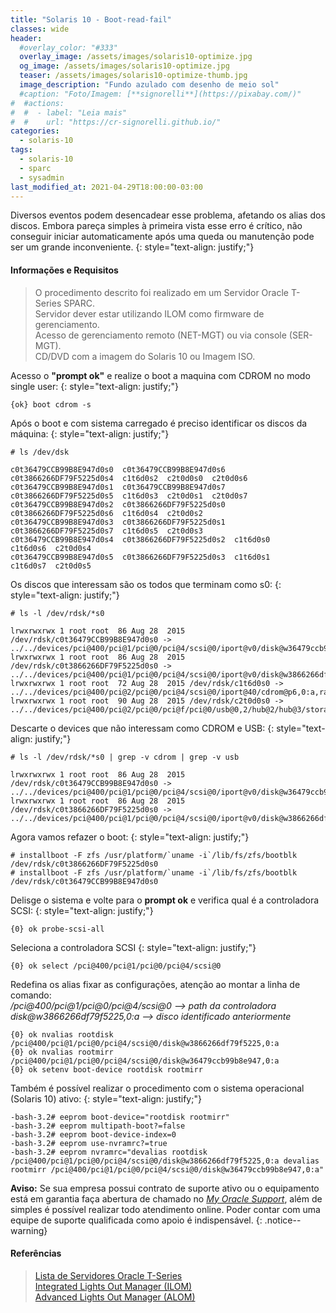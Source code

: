 ```yaml
---
title: "Solaris 10 - Boot-read-fail"
classes: wide
header:
  #overlay_color: "#333"
  overlay_image: /assets/images/solaris10-optimize.jpg
  og_image: /assets/images/solaris10-optimize.jpg
  teaser: /assets/images/solaris10-optimize-thumb.jpg
  image_description: "Fundo azulado com desenho de meio sol"
  #caption: "Foto/Imagem: [**signorelli**](https://pixabay.com/)"
#  #actions:
#  #  - label: "Leia mais"
#  #    url: "https://cr-signorelli.github.io/"
categories:
  - solaris-10
tags:
  - solaris-10
  - sparc
  - sysadmin
last_modified_at: 2021-04-29T18:00:00-03:00
---
```


Diversos eventos podem desencadear esse problema, afetando os alias dos discos. Embora pareça simples à primeira vista esse erro é crítico, não conseguir iniciar automaticamente após uma queda ou manutenção pode ser um grande inconveniente.
{: style="text-align: justify;"}

#### Informações e Requisitos

> O procedimento descrito foi realizado em um Servidor Oracle T-Series SPARC.  
> Servidor dever estar utilizando ILOM como firmware de gerenciamento.  
> Acesso de gerenciamento remoto (NET-MGT) ou via console (SER-MGT).  
> CD/DVD com a imagem do Solaris 10 ou Imagem ISO.  

Acesso o **"prompt ok"** e realize o boot a maquina com CDROM no modo single user:
{: style="text-align: justify;"}

```console
{ok} boot cdrom -s
```

Após o boot e com sistema carregado é preciso identificar os discos da máquina:
{: style="text-align: justify;"}

```console
# ls /dev/dsk

c0t36479CCB99B8E947d0s0  c0t36479CCB99B8E947d0s6  c0t3866266DF79F5225d0s4  c1t6d0s2  c2t0d0s0  c2t0d0s6
c0t36479CCB99B8E947d0s1  c0t36479CCB99B8E947d0s7  c0t3866266DF79F5225d0s5  c1t6d0s3  c2t0d0s1  c2t0d0s7
c0t36479CCB99B8E947d0s2  c0t3866266DF79F5225d0s0  c0t3866266DF79F5225d0s6  c1t6d0s4  c2t0d0s2
c0t36479CCB99B8E947d0s3  c0t3866266DF79F5225d0s1  c0t3866266DF79F5225d0s7  c1t6d0s5  c2t0d0s3
c0t36479CCB99B8E947d0s4  c0t3866266DF79F5225d0s2  c1t6d0s0                 c1t6d0s6  c2t0d0s4
c0t36479CCB99B8E947d0s5  c0t3866266DF79F5225d0s3  c1t6d0s1                 c1t6d0s7  c2t0d0s5
```

Os discos que interessam são os todos que terminam como s0:
{: style="text-align: justify;"}

```console
# ls -l /dev/rdsk/*s0

lrwxrwxrwx 1 root root  86 Aug 28  2015 /dev/rdsk/c0t36479CCB99B8E947d0s0 -> ../../devices/pci@400/pci@1/pci@0/pci@4/scsi@0/iport@v0/disk@w36479ccb99b8e947,0:a,raw
lrwxrwxrwx 1 root root  86 Aug 28  2015 /dev/rdsk/c0t3866266DF79F5225d0s0 -> ../../devices/pci@400/pci@1/pci@0/pci@4/scsi@0/iport@v0/disk@w3866266df79f5225,0:a,raw
lrwxrwxrwx 1 root root  72 Aug 28  2015 /dev/rdsk/c1t6d0s0 -> ../../devices/pci@400/pci@2/pci@0/pci@4/scsi@0/iport@40/cdrom@p6,0:a,raw
lrwxrwxrwx 1 root root  90 Aug 28  2015 /dev/rdsk/c2t0d0s0 -> ../../devices/pci@400/pci@2/pci@0/pci@f/pci@0/usb@0,2/hub@2/hub@3/storage@2/disk@0,0:a,raw
```

Descarte o devices que não interessam como CDROM e USB:
{: style="text-align: justify;"}

```console
# ls -l /dev/rdsk/*s0 | grep -v cdrom | grep -v usb

lrwxrwxrwx 1 root root  86 Aug 28  2015 /dev/rdsk/c0t36479CCB99B8E947d0s0 -> ../../devices/pci@400/pci@1/pci@0/pci@4/scsi@0/iport@v0/disk@w36479ccb99b8e947,0:a,raw
lrwxrwxrwx 1 root root  86 Aug 28  2015 /dev/rdsk/c0t3866266DF79F5225d0s0 -> ../../devices/pci@400/pci@1/pci@0/pci@4/scsi@0/iport@v0/disk@w3866266df79f5225,0:a,raw
```

Agora vamos refazer o boot:
{: style="text-align: justify;"}

```console
# installboot -F zfs /usr/platform/`uname -i`/lib/fs/zfs/bootblk /dev/rdsk/c0t3866266DF79F5225d0s0
# installboot -F zfs /usr/platform/`uname -i`/lib/fs/zfs/bootblk /dev/rdsk/c0t36479CCB99B8E947d0s0
```

Delisge o sistema e volte para o **prompt ok** e verifica qual é a controladora SCSI:
{: style="text-align: justify;"}

```console
{0} ok probe-scsi-all
```

Seleciona a controladora SCSI
{: style="text-align: justify;"}

```console
{0} ok select /pci@400/pci@1/pci@0/pci@4/scsi@0
```

Redefina os alias fixar as configurações, atenção ao montar a linha de comando:  
_/pci@400/pci@1/pci@0/pci@4/scsi@0 --> path da controladora_  
_disk@w3866266df79f5225,0:a  --> disco identificado anteriormente_  

```console
{0} ok nvalias rootdisk /pci@400/pci@1/pci@0/pci@4/scsi@0/disk@w3866266df79f5225,0:a
{0} ok nvalias rootmirr /pci@400/pci@1/pci@0/pci@4/scsi@0/disk@w36479ccb99b8e947,0:a
{0} ok setenv boot-device rootdisk rootmirr
```

Também é possível realizar o procedimento com  o sistema operacional (Solaris 10) ativo:
{: style="text-align: justify;"}

```console
-bash-3.2# eeprom boot-device="rootdisk rootmirr"
-bash-3.2# eeprom multipath-boot?=false
-bash-3.2# eeprom boot-device-index=0
-bash-3.2# eeprom use-nvramrc?=true
-bash-3.2# eeprom nvramrc="devalias rootdisk /pci@400/pci@1/pci@0/pci@4/scsi@0/disk@w3866266df79f5225,0:a devalias rootmirr /pci@400/pci@1/pci@0/pci@4/scsi@0/disk@w36479ccb99b8e947,0:a"
```

**Aviso:** Se sua empresa possui contrato de suporte ativo ou o equipamento está em garantia faça abertura de chamado no _[My Oracle Support](https://support.oracle.com/portal/)_, além de simples é possível realizar todo atendimento online. Poder contar com uma equipe de suporte qualificada como apoio é indispensável.
{: .notice--warning}

#### Referências

> [Lista de Servidores Oracle T-Series](https://en.wikipedia.org/wiki/SPARC_T_series)  
> [Integrated Lights Out Manager (ILOM)](https://docs.oracle.com/cd/E19860-01/E21549/z400000c1393879.html)  
> [Advanced Lights Out Manager (ALOM)](https://docs.oracle.com/cd/E19088-01/v125.srvr/819-2445-11/819-2445-11.pdf)  

